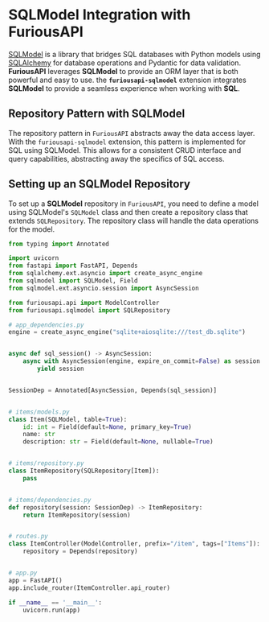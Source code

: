 # SQLModel Integration with FuriousAPI

[SQLModel](https://sqlmodel.tiangolo.com/) is a library that bridges SQL databases with Python models
using [SQLAlchemy](https://www.sqlalchemy.org/) for database operations and
Pydantic for data validation. **FuriousAPI** leverages **SQLModel** to provide an ORM layer that is both powerful and
easy to use.
the **`furiousapi-sqlmodel`** extension integrates **SQLModel** to provide a seamless experience when working with **SQL**.

## Repository Pattern with SQLModel

The repository pattern in `FuriousAPI` abstracts away the data access layer. With the `furiousapi-sqlmodel` extension,
this pattern is implemented for SQL using SQLModel. This allows for a consistent CRUD interface and query
capabilities, abstracting away the specifics of SQL access.

## Setting up an SQLModel Repository

To set up a **SQLModel** repository in `FuriousAPI`, you need to define a model using SQLModel's `SQLModel` class and then
create a repository class that extends `SQLRepository`. The repository class will handle the data operations for the
model.

```python
from typing import Annotated

import uvicorn
from fastapi import FastAPI, Depends
from sqlalchemy.ext.asyncio import create_async_engine
from sqlmodel import SQLModel, Field
from sqlmodel.ext.asyncio.session import AsyncSession

from furiousapi.api import ModelController
from furiousapi.sqlmodel import SQLRepository

# app_dependencies.py
engine = create_async_engine("sqlite+aiosqlite:///test_db.sqlite")


async def sql_session() -> AsyncSession:
    async with AsyncSession(engine, expire_on_commit=False) as session:
        yield session


SessionDep = Annotated[AsyncSession, Depends(sql_session)]


# items/models.py
class Item(SQLModel, table=True):
    id: int = Field(default=None, primary_key=True)
    name: str
    description: str = Field(default=None, nullable=True)


# items/repository.py
class ItemRepository(SQLRepository[Item]):
    pass


# items/dependencies.py
def repository(session: SessionDep) -> ItemRepository:
    return ItemRepository(session)


# routes.py
class ItemController(ModelController, prefix="/item", tags=["Items"]):
    repository = Depends(repository)


# app.py
app = FastAPI()
app.include_router(ItemController.api_router)

if __name__ == '__main__':
    uvicorn.run(app)
```